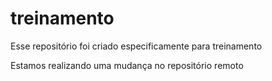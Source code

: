 # treinamento
Esse repositório foi criado especificamente para treinamento 

Estamos realizando uma mudança no repositório remoto
